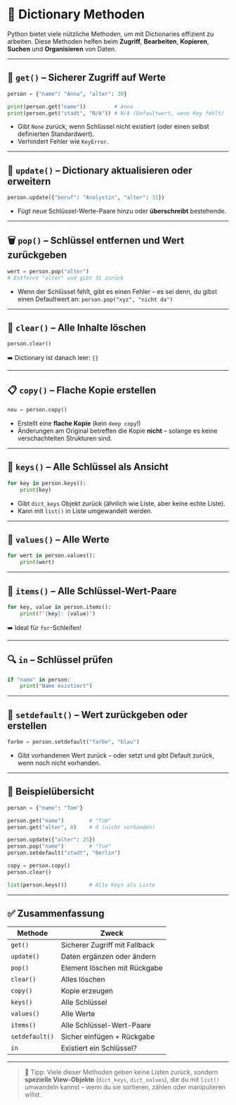 # 🧰 Dictionary Methoden

Python bietet viele nützliche Methoden, um mit Dictionaries effizient zu arbeiten. Diese Methoden helfen beim **Zugriff**, **Bearbeiten**, **Kopieren**, **Suchen** und **Organisieren** von Daten.

---

## 🔎 `get()` – Sicherer Zugriff auf Werte

```python
person = {"name": "Anna", "alter": 30}

print(person.get("name"))         # Anna
print(person.get("stadt", "N/A")) # N/A (Defaultwert, wenn Key fehlt)
```

- Gibt `None` zurück, wenn Schlüssel nicht existiert (oder einen selbst definierten Standardwert).
- Verhindert Fehler wie `KeyError`.

---

## 🔧 `update()` – Dictionary aktualisieren oder erweitern

```python
person.update({"beruf": "Analystin", "alter": 31})
```

- Fügt neue Schlüssel-Werte-Paare hinzu oder **überschreibt** bestehende.

---

## 🗑️ `pop()` – Schlüssel entfernen und Wert zurückgeben

```python
wert = person.pop("alter")
# Entfernt "alter" und gibt 31 zurück
```

- Wenn der Schlüssel fehlt, gibt es einen Fehler – es sei denn, du gibst einen Defaultwert an: `person.pop("xyz", "nicht da")`

---

## 🧹 `clear()` – Alle Inhalte löschen

```python
person.clear()
```

➡️ Dictionary ist danach leer: `{}`

---

## 📋 `copy()` – Flache Kopie erstellen

```python
neu = person.copy()
```

- Erstellt eine **flache Kopie** (kein `deep copy`!)
- Änderungen am Original betreffen die Kopie **nicht** – solange es keine verschachtelten Strukturen sind.

---

## 🔑 `keys()` – Alle Schlüssel als Ansicht

```python
for key in person.keys():
    print(key)
```

- Gibt `dict_keys` Objekt zurück (ähnlich wie Liste, aber keine echte Liste).
- Kann mit `list()` in Liste umgewandelt werden.

---

## 🔢 `values()` – Alle Werte

```python
for wert in person.values():
    print(wert)
```

---

## 🧩 `items()` – Alle Schlüssel-Wert-Paare

```python
for key, value in person.items():
    print(f"{key}: {value}")
```

➡️ Ideal für `for`-Schleifen!

---

## 🔍 `in` – Schlüssel prüfen

```python
if "name" in person:
    print("Name existiert")
```

---

## 🚧 `setdefault()` – Wert zurückgeben oder erstellen

```python
farbe = person.setdefault("farbe", "blau")
```

- Gibt vorhandenen Wert zurück – oder setzt und gibt Default zurück, wenn noch nicht vorhanden.

---

## 🧪 Beispielübersicht

```python
person = {"name": "Tom"}

person.get("name")        # "Tom"
person.get("alter", 0)    # 0 (nicht vorhanden)

person.update({"alter": 25})
person.pop("name")        # "Tom"
person.setdefault("stadt", "Berlin")

copy = person.copy()
person.clear()

list(person.keys())       # Alle Keys als Liste
```

---

## ✅ Zusammenfassung

| Methode         | Zweck                               |
|------------------|--------------------------------------|
| `get()`         | Sicherer Zugriff mit Fallback        |
| `update()`      | Daten ergänzen oder ändern           |
| `pop()`         | Element löschen mit Rückgabe         |
| `clear()`       | Alles löschen                        |
| `copy()`        | Kopie erzeugen                       |
| `keys()`        | Alle Schlüssel                       |
| `values()`      | Alle Werte                           |
| `items()`       | Alle Schlüssel-Wert-Paare            |
| `setdefault()`  | Sicher einfügen + Rückgabe           |
| `in`            | Existiert ein Schlüssel?             |

---

> 🧠 Tipp: Viele dieser Methoden geben keine Listen zurück, sondern **spezielle View-Objekte** (`dict_keys`, `dict_values`), die du mit `list()` umwandeln kannst – wenn du sie sortieren, zählen oder manipulieren willst.